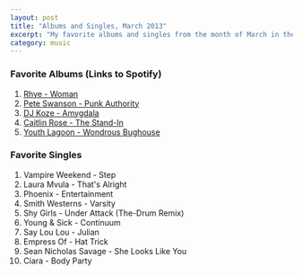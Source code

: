 ```yaml
---
layout: post
title: "Albums and Singles, March 2013"
excerpt: "My favorite albums and singles from the month of March in the 2013th year. "
category: music
---
```


### Favorite Albums (Links to Spotify)

1. [Rhye - Woman](http://open.spotify.com/album/6b1HPtDuYioXwmw5xLLFQ9)
1. [Pete Swanson - Punk Authority](http://open.spotify.com/album/7sSDK1qX7Z5Q4DxPTEkjKC)
1. [DJ Koze - Amygdala](http://open.spotify.com/album/7vv9qusEblI1f1LcIdYgEc)
1. [Caitlin Rose - The Stand-In](http://open.spotify.com/album/0V7xjhgsrJu9hGgSGwoGlh)
1. [Youth Lagoon - Wondrous Bughouse](http://open.spotify.com/album/7DE86YeTBrLVEV535L29SQ)

### Favorite Singles

1. Vampire Weekend - Step
1. Laura Mvula - That's Alright
1. Phoenix - Entertainment
1. Smith Westerns - Varsity
1. Shy Girls - Under Attack (The-Drum Remix)
1. Young & Sick - Continuum
1. Say Lou Lou - Julian
1. Empress Of - Hat Trick
1. Sean Nicholas Savage - She Looks Like You
1. Ciara - Body Party
